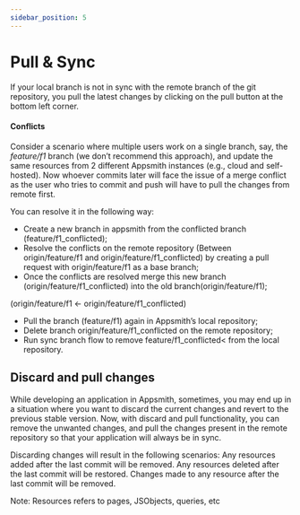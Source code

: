 ```yaml
---
sidebar_position: 5
---
```

# Pull & Sync

If your local branch is not in sync with the remote branch of the git repository, you pull the latest changes by clicking on the pull button at the bottom left corner.

#### **Conflicts**

Consider a scenario where multiple users work on a single branch, say, the _feature/f1_ branch (we don’t recommend this approach), and update the same resources from 2 different Appsmith instances (e.g., cloud and self-hosted). Now whoever commits later will face the issue of a merge conflict as the user who tries to commit and push will have to pull the changes from remote first.

You can resolve it in the following way:

* Create a new branch in appsmith from the conflicted branch (feature/f1\_conflicted);
* Resolve the conflicts on the remote repository (Between origin/feature/f1 and origin/feature/f1\_conflicted) by creating a pull request with origin/feature/f1 as a base branch;
* Once the conflicts are resolved merge this new branch (origin/feature/f1\_conflicted) into the old branch(origin/feature/f1);

(origin/feature/f1 <- origin/feature/f1\_conflicted)

* Pull the branch (feature/f1) again in Appsmith’s local repository;
* Delete branch origin/feature/f1\_conflicted on the remote repository;
* Run sync branch flow to remove feature/f1\_conflicted< from the local repository.

## Discard and pull changes

While developing an application in Appsmith, sometimes, you may end up in a situation where you want to discard the current changes and revert to the previous stable version. Now, with discard and pull functionality, you can remove the unwanted changes, and pull the changes present in the remote repository so that your application will always be in sync.

Discarding changes will result in the following scenarios: Any resources added after the last commit will be removed. Any resources deleted after the last commit will be restored. Changes made to any resource after the last commit will be removed.

Note: Resources refers to pages, JSObjects, queries, etc
